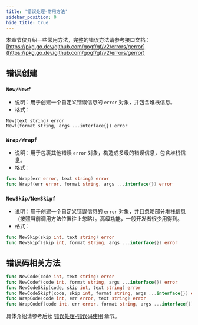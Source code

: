 ```yaml
---
title: '错误处理-常用方法'
sidebar_position: 0
hide_title: true
---
```


本章节仅介绍一些常用方法，完整的错误方法请参考接口文档： [https://pkg.go.dev/github.com/gogf/gf/v2/errors/gerror](https://pkg.go.dev/github.com/gogf/gf/v2/errors/gerror)

## 错误创建

### `New/Newf`

- 说明：用于创建一个自定义错误信息的 `error` 对象，并包含堆栈信息。
- 格式：









```
New(text string) error
Newf(format string, args ...interface{}) error
```


### `Wrap/Wrapf`

- 说明：用于包裹其他错误 `error` 对象，构造成多级的错误信息，包含堆栈信息。
- 格式：









```go
func Wrap(err error, text string) error
func Wrapf(err error, format string, args ...interface{}) error
```


### `NewSkip/NewSkipf`

- 说明：用于创建一个自定义错误信息的 `error` 对象，并且忽略部分堆栈信息（按照当前调用方法位置往上忽略）。高级功能，一般开发者很少用得到。
- 格式：









```go
func NewSkip(skip int, text string) error
func NewSkipf(skip int, format string, args ...interface{}) error
```


## 错误码相关方法

```go
func NewCode(code int, text string) error
func NewCodef(code int, format string, args ...interface{}) error
func NewCodeSkip(code, skip int, text string) error
func NewCodeSkipf(code, skip int, format string, args ...interface{}) error
func WrapCode(code int, err error, text string) error
func WrapCodef(code int, err error, format string, args ...interface{}) error
```

具体介绍请参考后续 [错误处理-错误码使用](output/goframe-v2.6-md/核心组件/错误处理/错误处理-错误码特性/错误处理-错误码使用) 章节。